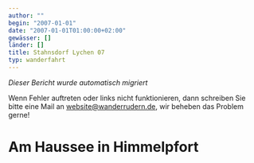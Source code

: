 ```yaml
---
author: ""
begin: "2007-01-01"
date: "2007-01-01T01:00:00+02:00"
gewässer: []
länder: []
title: Stahnsdorf Lychen 07
typ: wanderfahrt
---
```



*Dieser Bericht wurde automatisch migriert*

Wenn Fehler auftreten oder links nicht funktionieren, dann schreiben Sie bitte eine Mail an website@wanderrudern.de, wir beheben das Problem gerne!



# Am Haussee in Himmelpfort


